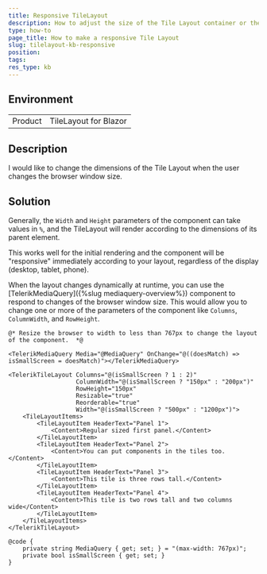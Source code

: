 ```yaml
---
title: Responsive TileLayout
description: How to adjust the size of the Tile Layout container or the browser window size changes.
type: how-to
page_title: How to make a responsive Tile Layout
slug: tilelayout-kb-responsive
position: 
tags: 
res_type: kb
---
```


## Environment
<table>
    <tbody>
	    <tr>
	    	<td>Product</td>
	    	<td>TileLayout for Blazor</td>
	    </tr>
    </tbody>
</table>


## Description

I would like to change the dimensions of the Tile Layout when the user changes the browser window size.

## Solution

Generally, the `Width` and `Height` parameters of the component can take values in `%`, and the TileLayout will render according to the dimensions of its parent element.

This works well for the initial rendering and the component will be "responsive" immediately according to your layout, regardless of the display (desktop, tablet, phone).

When the layout changes dynamically at runtime, you can use the [TelerikMediaQuery]({%slug mediaquery-overview%}) component to respond to changes of the browser window size. This would allow you to change one or more of the parameters of the component like `Columns`, `ColumnWidth`, and `RowHeight`.

````RAZOR
@* Resize the browser to width to less than 767px to change the layout of the component.  *@

<TelerikMediaQuery Media="@MediaQuery" OnChange="@((doesMatch) => isSmallScreen = doesMatch)"></TelerikMediaQuery>

<TelerikTileLayout Columns="@(isSmallScreen ? 1 : 2)"
                   ColumnWidth="@(isSmallScreen ? "150px" : "200px")"
                   RowHeight="150px"
                   Resizable="true"
                   Reorderable="true"
                   Width="@(isSmallScreen ? "500px" : "1200px")">
    <TileLayoutItems>
        <TileLayoutItem HeaderText="Panel 1">
            <Content>Regular sized first panel.</Content>
        </TileLayoutItem>
        <TileLayoutItem HeaderText="Panel 2">
            <Content>You can put components in the tiles too.</Content>
        </TileLayoutItem>
        <TileLayoutItem HeaderText="Panel 3">
            <Content>This tile is three rows tall.</Content>
        </TileLayoutItem>
        <TileLayoutItem HeaderText="Panel 4">
            <Content>This tile is two rows tall and two columns wide</Content>
        </TileLayoutItem>
    </TileLayoutItems>
</TelerikTileLayout>

@code {
    private string MediaQuery { get; set; } = "(max-width: 767px)";
    private bool isSmallScreen { get; set; }
}
````


